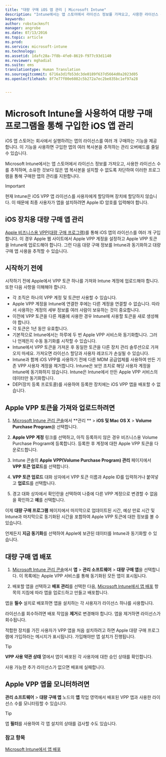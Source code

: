 ```yaml
---
title: "대량 구매 iOS 앱 관리 | Microsoft Intune"
description: "Intune에서는 앱 스토어에서 라이선스 정보를 가져오고, 사용한 라이선스 수를 추적하며, 소유한 것보다 많은 앱 복사본을 설치할 수 없도록 차단하여 Apple에서 구매한 앱을 관리할 수 있습니다."
keywords: 
author: robstackmsft
manager: angrobe
ms.date: 07/13/2016
ms.topic: article
ms.prod: 
ms.service: microsoft-intune
ms.technology: 
ms.assetid: 1dafc28a-7f8b-4fe0-8619-f977c93d1140
ms.reviewer: mghadial
ms.suite: ems
translationtype: Human Translation
ms.sourcegitcommit: 6716a3d1fb53dc3de0189f637d5664d0a2023d05
ms.openlocfilehash: 8f7e77f00e6082c5b272a7ec2be835bc1ef97a28


---
```


# Microsoft Intune을 사용하여 대량 구매 프로그램을 통해 구입한 iOS 앱 관리
iOS 앱 스토어는 회사에서 실행하려는 앱의 라이선스를 여러 개 구매하는 기능을 제공합니다. 이 기능을 사용하면 구입한 앱의 여러 복사본을 추적하는 관리 오버헤드를 줄일 수 있습니다.

Microsoft Intune에서는 앱 스토어에서 라이선스 정보를 가져오고, 사용한 라이선스 수를 추적하며, 소유한 것보다 많은 앱 복사본을 설치할 수 없도록 차단하여 이러한 프로그램을 통해 구매한 앱의 관리를 지원합니다.

> [!Important]
> 현재 Intune은 iOS VPP 앱 라이선스를 사용자에게 할당하며 장치에 할당하지 않습니다. 이 때문에 최종 사용자가 앱을 설치하려면 Apple ID 암호를 입력해야 합니다.

## iOS 장치용 대량 구매 앱 관리
[Apple 비즈니스용 VPP(대량 구매 프로그램)](http://www.apple.com/business/vpp/)를 통해 iOS 앱의 라이선스를 여러 개 구입합니다. 이 경우 Apple 웹 사이트에서 Apple VPP 계정을 설정하고 Apple VPP 토큰을 Intune에 업로드해야 합니다.  그런 다음 대량 구매 정보를 Intune과 동기화하고 대량 구매 앱 사용을 추적할 수 있습니다.

## 시작하기 전에
시작하기 전에 Apple에서 VPP 토큰 하나를 가져와 Intune 계정에 업로드해야 합니다. 또한 다음 사항을 이해해야 합니다.

* 각 조직은 하나의 VPP 계정 및 토큰만 사용할 수 있습니다.
* Apple VPP 계정을 Intune에 연결한 후에는 다른 계정을 연결할 수 없습니다. 따라서 사용하는 계정의 세부 정보를 여러 사람이 보유하는 것이 중요합니다.
* 이전에 VPP 토큰을 다른 제품에 사용한 경우 Intune에 사용할 토큰을 새로 생성해야 합니다.
* 각 토큰은 1년 동안 유효합니다.
* 기본적으로 Intune에서는 하루에 두 번 Apple VPP 서비스와 동기화합니다. 그러나 언제든지 수동 동기화를 시작할 수 있습니다.
* Intune에서 VPP 토큰을 가져온 후 동일한 토큰을 다른 장치 관리 솔루션으로 가져오지 마세요. 가져오면 라이선스 할당과 사용자 레코드가 손실될 수 있습니다.
* Intune과 함께 iOS VPP를 사용하기 전에 다른 MDM 공급업체를 사용하여 만든 기존 VPP 사용자 계정을 제거합니다. Intune은 보안 조치로 해당 사용자 계정을 Intune에 동기화하지 않습니다. Intune은 Intune에서 만든 Apple VPP 서비스의 데이터만 동기화합니다. 
* DEP(장치 등록 프로토콜)를 사용하여 등록한 장치에는 iOS VPP 앱을 배포할 수 없습니다.

## Apple VPP 토큰을 가져와 업로드하려면

1.  [Microsoft Intune 관리 콘솔](https://manage.microsoft.com)에서 **관리 ** &gt; **iOS 및 Mac OS X** &gt; **Volume Purchase Program**을 선택합니다.

2.  **Apple VPP 계정** 링크를 선택하고, 아직 등록하지 않은 경우 비즈니스용 Volume Purchase Program에 등록합니다. 등록한 후 계정에 대한 Apple VPP 토큰을 다운로드합니다.

3.  Intune 콘솔의 **Apple VPP(Volume Purchase Program) 관리** 페이지에서 **VPP 토큰 업로드**를 선택합니다.

4.  **VPP 토큰 업로드** 대화 상자에서 VPP 토큰 이름과 Apple ID를 입력하거나 붙여넣고 **업로드**를 선택합니다.

5.  경고 대화 상자에서 확인란을 선택하여 나중에 다른 VPP 계정으로 변경할 수 없음을 확인하고 **예**를 선택합니다.

이제 **대량 구매 프로그램** 페이지에서 마지막으로 업데이트된 시간, 예상 만료 시간 및 Intune과 마지막으로 동기화된 시간을 포함하여 Apple VPP 토큰에 대한 정보를 볼 수 있습니다.

언제든지 **지금 동기화**를 선택하여 Apple에 보관된 데이터를 Intune과 동기화할 수 있습니다.

## 대량 구매 앱 배포

1.  [Microsoft Intune 관리 콘솔](https://manage.microsoft.com)에서 **앱** &gt; **관리 소프트웨어** &gt; **대량 구매 앱**을 선택합니다. 이 목록에는 Apple VPP 서비스를 통해 동기화된 모든 앱이 표시됩니다.

2.  배포할 앱을 선택하고 **배포 관리**를 선택한 다음, [Microsoft Intune에서 앱 배포](deploy-apps-in-microsoft-intune.md) 항목의 지침에 따라 앱을 업로드하고 만들고 배포합니다.

앱을 **필수** 설치로 배포하면 앱을 설치하는 각 사용자가 라이선스 하나를 사용합니다.

라이선스를 회수하려면 배포 작업을 **제거**로 변경해야 합니다. 앱을 제거하면 라이선스가 회수됩니다.

적합한 장치를 가진 사용자가 VPP 앱을 처음 설치하려고 하면 Apple 대량 구매 프로그램에 가입하라는 메시지가 표시됩니다. 가입해야만 앱 설치가 진행됩니다.

> [!TIP]
> **VPP 사용 약관 상태** 열에서 앱이 배포된 각 사용자에 대한 승인 상태를 확인합니다.

사용 가능한 추가 라이선스가 없으면 배포에 실패합니다.

## Apple VPP 앱을 모니터하려면
**관리 소프트웨어** &gt; **대량 구매 앱** 노드의 **앱** 작업 영역에서 배포된 VPP 앱과 사용한 라이선스 수를 모니터링할 수 있습니다.

> [!TIP]
> 앱 **필터**를 사용하여 각 앱 설치의 상태를 검사할 수도 있습니다.

### 참고 항목
[Microsoft Intune에서 앱 배포](deploy-apps-in-microsoft-intune.md)




<!--HONumber=Jul16_HO4-->


